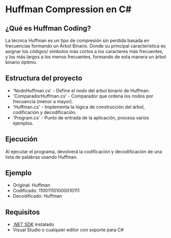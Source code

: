 # Huffman Compression en C#
## ¿Qué es Huffman Coding?
La técnica Huffman es un tipo de compresión sin perdida basada en frecuencias formando un Árbol Binario. Donde su principal característica es asignar los códigos/ símbolos más cortos a los caracteres más frecuentes, y los más largos a los menos frecuentes, formando de esta manera un árbol binario óptimo.
## Estructura del proyecto
- 'NodoHuffman.cs' - Define el nodo del árbol binario de Huffman.
- 'ComparadorHuffman.cs' - Comparador que ordena los nodos por frecuencia (menor a mayor).
- 'Huffman.cs' - Implementa la lógica de construcción del árbol, codificación y decodificación.
- 'Program.cs' - Punto de entrada de la aplicación, procesa varios ejemplos.
## Ejecución
Al ejecutar el programa, devolverá la codificación y decodificación de una lista de palabras usando Huffman.
## Ejemplo
- Original: Huffman
- Codificado: 110011101000010111
- Decodificado: Huffman
## Requisitos
- [.NET SDK](http://dotnet.microsoft.com/) instalado
- Visual Studio o cualquier editor con soporte para C#
